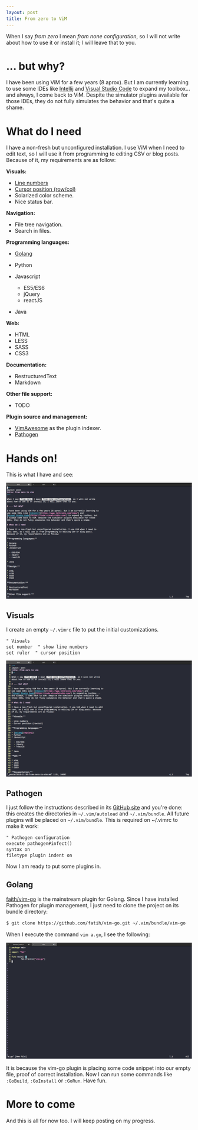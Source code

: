```yaml
---
layout: post
title: From zero to ViM
---
```


When I say _from zero_ I mean _from none configuration_, so I will not write
about how to use it or install it; I will leave that to you.

# ... but why?

I have been using ViM for a few years (8 aprox). But I am currently learning to
use some IDEs like [Intellij](https://www.jetbrains.com/idea/) and
[Visual Studio Code](https://code.visualstudio.com/) to expand my toolbox...
and always, I come back to ViM. Despite the simulator plugins available for
those IDEs, they do not fully simulates the behavior and that's quite a shame.

# What do I need

I have a non-fresh but unconfigured installation. I use ViM when I need to edit
text, so I will use it from programming to editing CSV or blog posts. Because
of it, my requirements are as follow:

**Visuals:**

* [Line numbers](#visuals)
* [Cursor position (row/col)](#visuals)
* Solarized color scheme.
* Nice status bar.

**Navigation:**

- File tree navigation.
- Search in files.

**Programming languages:**

* [Golang](#golang)
* Python
* Javascript

  - ES5/ES6
  - jQuery
  - reactJS

* Java

**Web:**

* HTML
* LESS
* SASS
* CSS3

**Documentation:**

* RestructuredText
* Markdown

**Other file support:**

* TODO

**Plugin source and management:**

* [VimAwesome](https://vimawesome.com/) as the plugin indexer.
* [Pathogen](#pathogen)

# Hands on!

This is what I have and see:

![raw vim](/assets/vim/raw-vim.png)

## Visuals

I create an empty `~/.vimrc` file to put the initial customizations.

```vim
" Visuals
set number  " show line numbers
set ruler  " cursor position
```
![visuals](/assets/vim/vim-visuals.png)

## Pathogen

I just follow the instructions described in its
[GitHub site](https://github.com/tpope/vim-pathogen) and you're done: this
creates the directories in `~/.vim/autoload` and `~/.vim/bundle`. All future
plugins will be placed on `~/.vim/bundle`. This is required on ~/.vimrc to
make it work:

```vim
" Pathogen configuration
execute pathogen#infect()
syntax on
filetype plugin indent on
```

Now I am ready to put some plugins in.

## Golang

[faith/vim-go](https://github.com/fatih/vim-go) is the mainstream plugin for
Golang. Since I have installed Pathogen for plugin management, I just need to
clone the project on its bundle directory:

```bash
$ git clone https://github.com/fatih/vim-go.git ~/.vim/bundle/vim-go
```

When I execute the command `vim a.go`, I see the following:

![vim-go](/assets/vim/vim-go.png)

It is because the vim-go plugin is placing some code snippet into our empty 
file, proof of correct installation. Now I can run some commands like
`:GoBuild`, `:GoInstall` or `:GoRun`. Have fun.

# More to come

And this is all for now too. I will keep posting on my progress.
